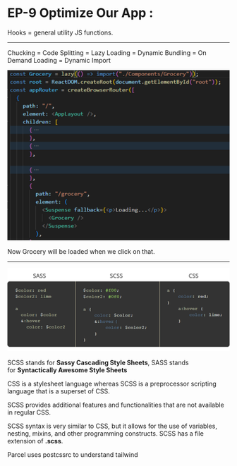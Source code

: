 # EP-9 Optimize Our App :

Hooks = general utility JS functions.

---

Chucking = Code Splitting = Lazy Loading = Dynamic Bundling = On Demand Loading = Dynamic Import

![alt text](image.png)

Now Grocery will be loaded when we click on that.

---

![alt text](image-1.png)

SCSS stands for **Sassy Cascading Style Sheets**,
SASS stands for **Syntactically Awesome Style Sheets**

CSS is a stylesheet language whereas SCSS is a preprocessor scripting language that is a superset of CSS.

SCSS provides additional features and functionalities that are not available in regular CSS.

SCSS syntax is very similar to CSS, but it allows for the use of variables, nesting, mixins, and other programming constructs. SCSS has a file extension of **.scss**.

Parcel uses postcssrc to understand tailwind
